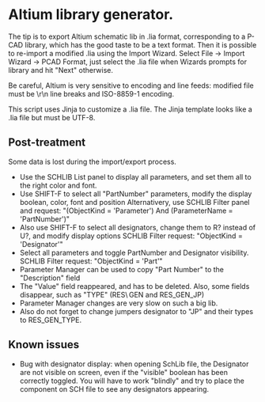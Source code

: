 # Altium library generator.

The tip is to export Altium schematic lib in .lia format, corresponding to a P-CAD library, which has the good taste to be a text format. Then it is possible to re-import a modified .lia using the Import Wizard. Select File -> Import Wizard -> PCAD Format, just select the .lia file when Wizards prompts for library and hit "Next" otherwise.

Be careful, Altium is very sensitive to encoding and line feeds: modified file must be \\r\\n line breaks and ISO-8859-1 encoding.

This script uses Jinja to customize a .lia file. The Jinja template looks like a .lia file but must be UTF-8.

## Post-treatment
Some data is lost during the import/export process.

* Use the SCHLIB List panel to display all parameters, and set them all to the right color and font.
* Use SHIFT-F to select all "PartNumber" parameters, modify the display boolean, color, font and position
Alternativery, use SCHLIB Filter panel and request: "(ObjectKind = 'Parameter') And (ParameterName = 'PartNumber')"
* Also use SHIFT-F to select all designators, change them to R? instead of U?, and modify display options
SCHLIB Filter request: "ObjectKind = 'Designator'"
* Select all parameters and toggle PartNumber and Designator visibility.
SCHLIB Filter request: "ObjectKind = 'Part'"
* Parameter Manager can be used to copy "Part Number" to the "Description" field
* The "Value" field reappeared, and has to be deleted. Also, some fields disappear, such as "TYPE" (RES\ GEN and RES\_GEN\_JP)
* Parameter Manager changes are very slow on such a big lib.
* Also do not forget to change jumpers designator to "JP" and their types to RES\_GEN\_TYPE.

## Known issues
* Bug with designator display: when opening SchLib file, the Designator are not visible on screen, even if the "visible" boolean has been correctly toggled. You will have to work "blindly" and try to place the component on SCH file to see any designators appearing.
